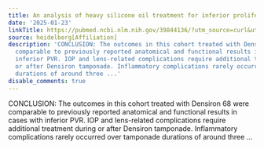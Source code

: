 ```yaml
---
title: An analysis of heavy silicone oil treatment for inferior proliferative vitreoretinopathy
date: '2025-01-23'
linkTitle: https://pubmed.ncbi.nlm.nih.gov/39844136/?utm_source=curl&utm_medium=rss&utm_campaign=pubmed-2&utm_content=1FakS-2QOkCT8HsMOQP1bCRQ4YzyumYOmxmF0moLsQ3dFB1E9V&fc=20220326224207&ff=20250123170702&v=2.18.0.post9+e462414
source: heidelberg[Affiliation]
description: 'CONCLUSION: The outcomes in this cohort treated with Densiron 68 were
  comparable to previously reported anatomical and functional results in cases with
  inferior PVR. IOP and lens-related complications require additional treatment during
  or after Densiron tamponade. Inflammatory complications rarely occurred over tamponade
  durations of around three ...'
disable_comments: true
---
```

CONCLUSION: The outcomes in this cohort treated with Densiron 68 were comparable to previously reported anatomical and functional results in cases with inferior PVR. IOP and lens-related complications require additional treatment during or after Densiron tamponade. Inflammatory complications rarely occurred over tamponade durations of around three ...